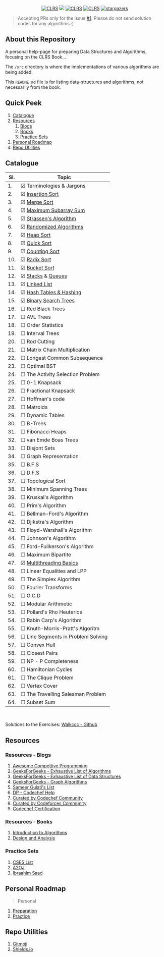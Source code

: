 <p align="center">
  <a href=""><img src="https://img.shields.io/badge/Algorithms-CLRS-red" alt="CLRS"></a>
  <a href="https://github.com/singhayushh/_algorithms/network/members"><img src="https://img.shields.io/github/repo-size/singhayushh/_algorithms?label=Repo%20Size"></a>
  <a href="https://github.com/singhayushh/_algorithms#catalogue"><img src="https://img.shields.io/badge/Progress-15/64-safron" alt="CLRS"></a>
  <a href="https://github.com/singhayushh/_algorithms/tree/master/src"><img src="https://img.shields.io/github/languages/top/singhayushh/_algorithms?color=orange&label=Java" alt="CLRS"></a>
  <a href="https://github.com/singhayushh/_algorithms/stargazers"><img src="https://img.shields.io/github/stars/singhayushh/_algorithms?color=yellowgreen&label=Stargazers&logo=github" alt="stargazers"></a>
</p>

> Accepting PRs only for the issue [#1](https://github.com/singhayushh/book_CLRS/issues/1). Please do not send solution codes for any algorithms :)

## About this Repository
A personal help-page for preparing Data Structures and Algorithms, focusing on the CLRS Book...

The `/src` directory is where the implementations of various algorithms are being added.

This `README.md` file is for listing data-structures and algorithms, not necessarily from the book.

## Quick Peek

1. [Catalogue](#catalogue)
2. [Resources](#resources)
    1. [Blogs](#resources---blogs)
    2. [Books](#resources---books)
    3. [Practice Sets](#practice-sets)
3. [Personal Roadmap](#personal-roadmap)
4. [Repo Utilities](#repo-utilities)

## Catalogue

| Sl. | Topic | 
|---|---|
| 1. | &#9745; Terminologies & Jargons |
| 2. | &#9745; [Insertion Sort](https://github.com/singhayushh/_Introduction_to_algorithms/blob/master/src/_insertionSort.java)  |
| 3. | &#9745; [Merge Sort](https://github.com/singhayushh/_Introduction_to_algorithms/blob/master/src/_mergeSort.java) |
| 4. | &#9745; [Maximum Subarray Sum](https://github.com/singhayushh/_Introduction_to_algorithms/blob/master/src/_maximumSubarray.java) |
| 5. | &#9745; [Strassen's Algorithm](https://github.com/singhayushh/_Introduction_to_algorithms/blob/master/src/_strassen.java) |
| 6. | &#9745; [Randomized Algorithms](https://github.com/singhayushh/_Introduction_to_algorithms/blob/master/src/_random.java) |
| 7. | &#9745; [Heap Sort](https://github.com/singhayushh/_Introduction_to_algorithms/blob/master/src/_heapSort.java) |
| 8. | &#9745; [Quick Sort](https://github.com/singhayushh/_Introduction_to_algorithms/blob/master/src/_quickSort.java)  |
| 9. | &#9745; [Counting Sort](https://github.com/singhayushh/_Introduction_to_algorithms/blob/master/src/_countingSort.java)  |
| 10. | &#9745; [Radix Sort](https://github.com/singhayushh/_Introduction_to_algorithms/blob/master/src/_radixSort.java)  |
| 11. | &#9745; [Bucket Sort](https://github.com/singhayushh/_Introduction_to_algorithms/blob/master/src/_bucketSort.java) |
| 12. | &#9745; [Stacks](https://github.com/singhayushh/_Introduction_to_algorithms/blob/master/src/_stack.java) & [Queues](https://github.com/singhayushh/_Introduction_to_algorithms/blob/master/src/_queue.java) |
| 13. | &#9745; [Linked List](https://github.com/singhayushh/_Introduction_to_algorithms/blob/master/src/_customLinkedList.java) |
| 14. | &#9745; [Hash Tables & Hashing](https://github.com/singhayushh/_Introduction_to_algorithms/blob/master/src/_hashing.java) |
| 15. | &#9745; [Binary Search Trees](https://github.com/singhayushh/_Introduction_to_algorithms/blob/master/src/_binaryTree.java) |
| 16. | &#9744; Red Black Trees |
| 17. | &#9744; AVL Trees |
| 18. | &#9744; Order Statistics |
| 19. | &#9744; Interval Trees |
| 20. | &#9744; Rod Cutting |
| 21. | &#9744; Matrix Chain Multiplication |
| 22. | &#9744; Longest Common Subsequence |
| 23. | &#9744; Optimal BST |
| 24. | &#9744; The Activity Selection Problem |
| 25. | &#9744; 0-1 Knapsack |
| 26. | &#9744; Fractional Knapsack |
| 27. | &#9744; Hoffman's code |
| 28. | &#9744; Matroids |
| 29. | &#9744; Dynamic Tables |
| 30. | &#9744; B-Trees |
| 31. | &#9744; Fibonacci Heaps |
| 32. | &#9744; van Emde Boas Trees |
| 33. | &#9744; Disjont Sets |
| 34. | &#9744; Graph Representation |
| 35. | &#9744; B.F.S |
| 36. | &#9744; D.F.S |
| 37. | &#9744; Topological Sort |
| 38. | &#9744; Minimum Spanning Trees |
| 39. | &#9744; Kruskal's Algorithm |
| 40. | &#9744; Prim's Algorithm |
| 41. | &#9744; Bellman-Ford's Algorithm |
| 42. | &#9744; Djikstra's Algorithm |
| 43. | &#9744; Floyd-Warshall's Algorithm |
| 44. | &#9744; Johnson's Algorithm |
| 45. | &#9744; Ford-Fullkerson's Algorithm |
| 46. | &#9744; Maximum Bipartite |
| 47. | &#9745; [Multithreading Basics](https://github.com/singhayushh/_Introduction_to_algorithms/blob/master/src/MultiThreading.java) |
| 48. | &#9744; Linear Equalities and LPP |
| 49. | &#9744; The Simplex Algorithm |
| 50. | &#9744; Fourier Transforms |
| 51. | &#9744; G.C.D |
| 52. | &#9744; Modular Arithmetic |
| 53. | &#9744; Pollard's Rho Heuterics |
| 54. | &#9744; Rabin Carp's Algorithm |
| 55. | &#9744; Knuth-Morris-Pratt's Algoritm |
| 56. | &#9744; Line Segments in Problem Solving |
| 57. | &#9744; Convex Hull |
| 58. | &#9744; Closest Pairs |
| 59. | &#9744; NP - P Completeness |
| 60. | &#9744; Hamiltonian Cycles |
| 61. | &#9744; The Clique Problem |
| 62. | &#9744; Vertex Cover |
| 63. | &#9744; The Travelling Salesman Problem |
| 64. | &#9744; Subset Sum |


<br>

Solutions to the Exercises: [Walkccc - Github](https://walkccc.github.io/CLRS)

## Resources

### Resources - Blogs

1. [Awesome Compettive Programming](https://github.com/lnishan/awesome-competitive-programming)
2. [GeeksForGeeks - Exhaustive List of Algorithms](https://www.geeksforgeeks.org/fundamentals-of-algorithms/)
3. [GeeksForGeeks - Exhaustive List of Data Structures](https://www.geeksforgeeks.org/data-structures/)
4. [GeeksForGeeks - Graph Algorithms](https://www.geeksforgeeks.org/graph-data-structure-and-algorithms/)
5. [Sameer Gulati's List](https://discuss.codechef.com/t/data-structures-and-algorithms/6599)
6. [DP - Codechef Help](https://discuss.codechef.com/t/hello-there-i-am-having-hard-time-dealing-with-dp-problems-can-you-help-me-get-started-with-them/68110/7)
7. [Curated by Codechef Community](https://discuss.codechef.com/t/what-are-the-must-known-algorithms-for-online-programming-contests/2717)
8. [Curated by Codeforces Community](http://codeforces.com/blog/entry/13529)
9. [Codechef Certification](https://www.codechef.com/certification/data-structures-and-algorithms/prepare)

### Resources - Books

1. [Introduction to Algorithms]()
2. [Design and Analysis](http://www.personal.kent.edu/~rmuhamma/Algorithms/algorithm.html)

### Practice Sets

1. [CSES List](https://cses.fi/problemset/list)
2. [A2OJ](https://a2oj.com/ladders)
3. [Ibraahim Saad](https://docs.google.com/spreadsheets/d/1SYsihU8c29GM8dsyZdniAbrLKSHLHYUZrguvOok3B1s/edit?usp=sharing)

## Personal Roadmap
> Personal
1. [Preparation](https://www.protectedtext.com/roadmap-red)
2. [Practice](https://www.protectedtext.com/techniques-red)

## Repo Utilities
1. [Gitmoji](https://gitmoji.carloscuesta.me/)
2. [Shields.io](https://shields.io/)
